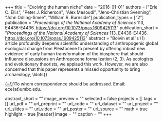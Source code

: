 +++
title = "Evolving the human niche"
date = "2016-01-01"
authors = ["Erle C. Ellis", "Peter J. Richerson", "Alex Mesoudi", "Jens-Christian Svenning", "John Odling-Smee", "William R. Burnside"]
publication_types = ["2"]
publication = "_Proceedings of the National Academy of Sciences_ 113, E4436-E4436. https://doi.org/10.1073/pnas.1609425113"
publication_short = "_Proceedings of the National Academy of Sciences_ 113, E4436-E4436. https://doi.org/10.1073/pnas.1609425113"
abstract = "Boivin et al.'s (1) article profoundly deepens scientific understanding of anthropogenic global ecological change from Pleistocene to present by offering robust new evidence of early human transformation of the biosphere that should influence discussions on Anthropocene formalization (2, 3). As ecologists and evolutionary theorists, we applaud this work. However, we are also concerned that this paper represents a missed opportunity to bring archaeology, \ldots{} 

[{$\carriagereturn$}][1]1To whom correspondence should be addressed. Email: ece\{at\}umbc.edu.

 [1]: \#xref-corresp-1-1"
abstract_short = ""
image_preview = ""
selected = false
projects = []
tags = []
url_pdf = ""
url_preprint = ""
url_code = ""
url_dataset = ""
url_project = ""
url_slides = ""
url_video = ""
url_poster = ""
url_source = ""
math = true
highlight = true
[header]
image = ""
caption = ""
+++
